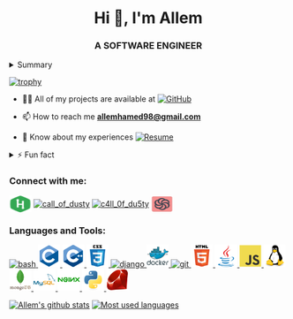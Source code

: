 <h1 align="center">Hi 👋, I'm Allem</h1>
<h3 align="center">A SOFTWARE ENGINEER</h3>

<details>
 <summary>Summary</summary>
Greetings, fellow code enthusiasts and fitness aficionados! My journey into the world of software engineering began with a simple question: "How do computers work?" That question, much like a good puzzle, led me down a path of discovery and exploration, turning me into the kind of person who loves to dive deep into the complexities of algorithms and the elegance of clean, efficient code. But don't let my love for code fool you; I'm also a fitness enthusiast, a gamer, and a self-improvement junkie. My academic journey has been as adventurous as my coding projects. From the hallowed halls of Al-Azhar University to the cutting-edge curriculum at ALX, I've been at the forefront of learning, always ready to dive into the next big challenge. These experiences have not only equipped me with the technical skills needed to excel in the tech industry but have also instilled in me a deep appreciation for continuous learning and the joy of discovery. My portfolio is a testament to my ability to tackle challenges head-on, often with a side of humor and a dash of creativity. From creating a Simple Shell to cloning the AirBnb console, each project is a reflection of my love for problem-solving and my knack for turning complex challenges into simple, elegant solutions. So, if you're looking for someone who's as passionate about solving problems as they are about learning new things, who loves a good challenge, and who's always up for a game of chess or a workout, then you've come to the right place. I'm always on the lookout for the next big challenge, whether it's a new algorithm to solve or a new game to conquer. After all, life is too short for bad code, and I'm here to prove it.
</details>

[![trophy](https://github-profile-trophy.vercel.app/?username=c4ll-0f-du5ty&theme=radical&no-bg=true&no-frame=true&row=1)](https://github.com/ryo-ma/github-profile-trophy)

<!---[![trophy](https://github-profile-trophy.vercel.app/?username=c4ll-0f-du5ty&theme=onedark&no-bg=true&no-frame=true&title=Commits,MultiLanguage,Repositories,Experience)](https://github.com/ryo-ma/github-profile-trophy)--->

- 👨‍💻 All of my projects are available at [![GitHub](https://img.shields.io/badge/GitHub-View-black?style=for-the-badge&logo=github)](https://github.com/C4ll-0f-Du5ty?tab=repositories)

- 📫 How to reach me **allemhamed98@gmail.com**

- 📄 Know about my experiences [![Resume](https://img.shields.io/badge/Resume-View-green?style=for-the-badge&logo=google-drive)](https://drive.google.com/file/d/1gN1tksgmAj0fPgsIVVhI3B5h9jeHJZ1S/view)

<details>
 <summary>⚡ Fun fact</summary>
 I've spent over a decade immersed in the digital world, racking up over 100 hours of gameplay in my favorite game, which is currently ranked in the top 100 games of all time. I've also completed a half-marathon and am training for a full marathon. In my quest for self-improvement, I've read over 50 books on the subject and have applied insights from psychology to enhance my decision-making. I'm a workout player and bodybuilder who's not afraid to flex my muscles (and my knowledge of psychology) in the gym. And let's not forget my competitive gaming skills, particularly in League of Legends, where I've won a significant number of competitions. It's a bit like being a superhero, but instead of saving the world, I'm saving my workout schedule and dominating the game!
</details>

<h3 align="left">Connect with me:</h3>
<p align="left">
<a href="https://www.hackerrank.com/profile/allemhamed98" target="blank"><img align="center" src="https://github.com/C4ll-0f-Du5ty/C4ll-0f-Du5ty/blob/main/hackerrank2.png" alt="c4ll_0f_du5ty" height="30" width="40" /></a>
<a href="https://www.leetcode.com/call_of_dusty" target="blank"><img align="center" src="https://raw.githubusercontent.com/rahuldkjain/github-profile-readme-generator/master/src/images/icons/Social/leet-code.svg" alt="call_of_dusty" height="30" width="40" /></a>
<a href="https://codeforces.com/profile/c4ll_0f_du5ty" target="blank"><img align="center" src="https://raw.githubusercontent.com/rahuldkjain/github-profile-readme-generator/master/src/images/icons/Social/codeforces.svg" alt="c4ll_0f_du5ty" height="30" width="40" /></a>
<a href="https://www.codewars.com/users/C4ll-0f-Du5ty" target="blank"><img align="center" src="https://github.com/C4ll-0f-Du5ty/C4ll-0f-Du5ty/blob/main/codewars.png" alt="Codewars" height="30" width="40" /></a>
</p>

<h3 align="left">Languages and Tools:</h3>
<p align="left"> <a href="https://www.gnu.org/software/bash/" target="_blank" rel="noreferrer"> <img src="https://www.vectorlogo.zone/logos/gnu_bash/gnu_bash-icon.svg" alt="bash" width="40" height="40"/> </a> <a href="https://www.cprogramming.com/" target="_blank" rel="noreferrer"> <img src="https://raw.githubusercontent.com/devicons/devicon/master/icons/c/c-original.svg" alt="c" width="40" height="40"/> </a> <a href="https://www.w3schools.com/cpp/" target="_blank" rel="noreferrer"> <img src="https://raw.githubusercontent.com/devicons/devicon/master/icons/cplusplus/cplusplus-original.svg" alt="cplusplus" width="40" height="40"/> </a> <a href="https://www.w3schools.com/css/" target="_blank" rel="noreferrer"> <img src="https://raw.githubusercontent.com/devicons/devicon/master/icons/css3/css3-original-wordmark.svg" alt="css3" width="40" height="40"/> </a> <a href="https://www.djangoproject.com/" target="_blank" rel="noreferrer"> <img src="https://cdn.worldvectorlogo.com/logos/django.svg" alt="django" width="40" height="40"/> </a> <a href="https://www.docker.com/" target="_blank" rel="noreferrer"> <img src="https://raw.githubusercontent.com/devicons/devicon/master/icons/docker/docker-original-wordmark.svg" alt="docker" width="40" height="40"/> </a> <a href="https://git-scm.com/" target="_blank" rel="noreferrer"> <img src="https://www.vectorlogo.zone/logos/git-scm/git-scm-icon.svg" alt="git" width="40" height="40"/> </a> <a href="https://www.w3.org/html/" target="_blank" rel="noreferrer"> <img src="https://raw.githubusercontent.com/devicons/devicon/master/icons/html5/html5-original-wordmark.svg" alt="html5" width="40" height="40"/> </a> <a href="https://www.java.com" target="_blank" rel="noreferrer"> <img src="https://raw.githubusercontent.com/devicons/devicon/master/icons/java/java-original.svg" alt="java" width="40" height="40"/> </a> <a href="https://developer.mozilla.org/en-US/docs/Web/JavaScript" target="_blank" rel="noreferrer"> <img src="https://raw.githubusercontent.com/devicons/devicon/master/icons/javascript/javascript-original.svg" alt="javascript" width="40" height="40"/> </a> <a href="https://www.linux.org/" target="_blank" rel="noreferrer"> <img src="https://raw.githubusercontent.com/devicons/devicon/master/icons/linux/linux-original.svg" alt="linux" width="40" height="40"/> </a> <a href="https://www.mongodb.com/" target="_blank" rel="noreferrer"> <img src="https://raw.githubusercontent.com/devicons/devicon/master/icons/mongodb/mongodb-original-wordmark.svg" alt="mongodb" width="40" height="40"/> </a> <a href="https://www.mysql.com/" target="_blank" rel="noreferrer"> <img src="https://raw.githubusercontent.com/devicons/devicon/master/icons/mysql/mysql-original-wordmark.svg" alt="mysql" width="40" height="40"/> </a> <a href="https://www.nginx.com" target="_blank" rel="noreferrer"> <img src="https://raw.githubusercontent.com/devicons/devicon/master/icons/nginx/nginx-original.svg" alt="nginx" width="40" height="40"/> </a> <a href="https://www.python.org" target="_blank" rel="noreferrer"> <img src="https://raw.githubusercontent.com/devicons/devicon/master/icons/python/python-original.svg" alt="python" width="40" height="40"/> </a> <a href="https://www.ruby-lang.org/en/" target="_blank" rel="noreferrer"> <img src="https://raw.githubusercontent.com/devicons/devicon/master/icons/ruby/ruby-original.svg" alt="ruby" width="40" height="40"/> </a> </p>

[![Allem's github stats](https://github-readme-stats.vercel.app/api?username=c4ll-0f-du5ty&show_icons=true&theme=radical&hide=["contribs","issues"])](https://github.com/C4ll-0f-Du5ty)  [![Most used languages](https://github-readme-stats.vercel.app/api/top-langs/?username=c4ll-0f-du5ty&layout=compact&theme=radical&hide=["contribs","issues"])](https://github.com/C4ll-0f-Du5ty)
##
<!---
C4ll-0f-Du5ty/C4ll-0f-Du5ty is a ✨ special ✨ repository because its `README.md` (this file) appears on your GitHub profile.
You can click the Preview link to take a look at your changes.
--->
